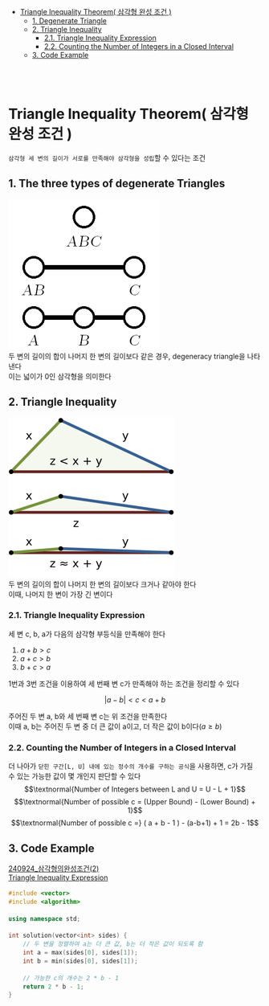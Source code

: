 - [Triangle Inequality Theorem( 삼각형 완성 조건 )](#triangle-inequality-theorem-삼각형-완성-조건-)
  - [1. Degenerate Triangle](#1-degenerate-triangle)
  - [2. Triangle Inequality](#2-triangle-inequality)
    - [2.1. Triangle Inequality Expression](#21-triangle-inequality-expression)
    - [2.2. Counting the Number of Integers in a Closed Interval](#22-counting-the-number-of-integers-in-a-closed-interval)
  - [3. Code Example](#3-code-example)

<br><br>

# Triangle Inequality Theorem( 삼각형 완성 조건 )
`삼각형 세 변의 길이가 서로를 만족해야 삼각형을 성립`할 수 있다는 조건   

## 1. The three types of degenerate Triangles
![alt text](Images/Triangle/degenerate_triangle.png)   
두 변의 길이의 합이 나머지 한 변의 길이보다 같은 경우, degeneracy triangle을 나타낸다   
이는 넓이가 0인 삼각형을 의미한다   

## 2. Triangle Inequality
![alt text](Images/Triangle/triangle_inequality.png)   
두 변의 길이의 합이 나머지 한 변의 길이보다 크거나 같아야 한다   
이때, 나머지 한 변이 가장 긴 변이다   

### 2.1. Triangle Inequality Expression
세 변 c, b, a가 다음의 삼각형 부등식을 만족해야 한다   
1. $a + b > c$
2. $a + c > b$
3. $b + c > a$

1번과 3번 조건을 이용하여 세 번째 변 c가 만족해야 하는 조건을 정리할 수 있다   

$$|a - b| < c < a + b$$

주어진 두 변 a, b와 세 번째 변 c는 위 조건을 만족한다   
이때 a, b는 주어진 두 변 중 더 큰 값이 a이고, 더 작은 값이 b이다($a \geq b$)   

### 2.2. Counting the Number of Integers in a Closed Interval
더 나아가 `닫힌 구간[L, U] 내에 있는 정수의 개수를 구하는 공식`을 사용하면, c가 가질 수 있는 가능한 값이 몇 개인지 판단할 수 있다   
$$\textnormal{Number of Integers between L and U = U - L + 1}$$
$$\textnormal{Number of possible c = (Upper Bound) - (Lower Bound) + 1}$$
$$\textnormal{Number of possible c =} ( a + b - 1 ) - (a-b+1) + 1 = 2b - 1$$

## 3. Code Example
[240924_삼각형의완성조건(2)](/1_Algorithm/Programmers/240924_삼각형의완성조건2.md)   
[Triangle Inequality Expression](#2-triangle-inequality)   
```cpp
#include <vector>
#include <algorithm>

using namespace std;

int solution(vector<int> sides) {
    // 두 변을 정렬하여 a는 더 큰 값, b는 더 작은 값이 되도록 함
    int a = max(sides[0], sides[1]);
    int b = min(sides[0], sides[1]);
    
    // 가능한 c의 개수는 2 * b - 1
    return 2 * b - 1;
}
```
